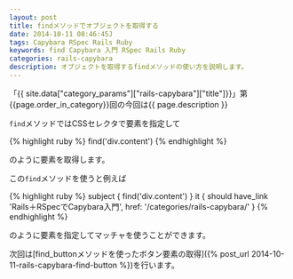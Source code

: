 ```yaml
---
layout: post
title: findメソッドでオブジェクトを取得する
date: 2014-10-11 08:46:45J
tags: Capybara RSpec Rails Ruby
keywords: find Capybara 入門 RSpec Rails Ruby
categories: rails-capybara
description: オブジェクトを取得するfindメソッドの使い方を説明します。
---
```


「{{ site.data["category_params"]["rails-capybara"]["title"]}}」第{{page.order_in_category}}回の今回は{{ page.description }}

`find`メソッドではCSSセレクタで要素を指定して

{% highlight ruby %}
find('div.content')
{% endhighlight %}

のように要素を取得します。

この`find`メソッドを使うと例えば

{% highlight ruby %}
subject { find('div.content') }
it { should have_link 'Rails＋RSpecでCapybara入門', href: '/categories/rails-capybara/' }
{% endhighlight %}

のように要素を指定してマッチャを使うことができます。

次回は[find_buttonメソッドを使ったボタン要素の取得]({% post_url 2014-10-11-rails-capybara-find-button %})を行います。
